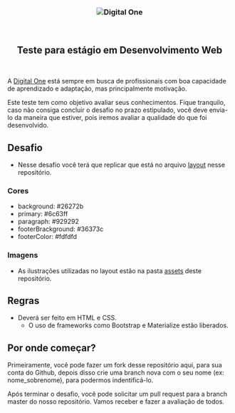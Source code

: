 <h3 align="center">
  <img alt="Digital One" src="https://user-images.githubusercontent.com/51726945/85145615-3326c600-b223-11ea-84bf-319fb54949b5.png" />
</h3>

<br>

<h2 align="center">  
  Teste para estágio em Desenvolvimento Web
</h2>

<br>

A [Digital One](https://www.digitalone.com.br/) está sempre em busca de profissionais com boa capacidade de aprendizado e adaptação, mas principalmente motivação.

Este teste tem como objetivo avaliar seus conhecimentos. Fique tranquilo, caso não consiga concluir o desafio no prazo estipulado, você deve envia-lo da maneira que estiver, pois iremos avaliar a qualidade do que foi desenvolvido. 

## Desafio

- Nesse desafio você terá que replicar que está no arquivo [layout](./assets/layout.png) nesse repositório.

### Cores

- background: #26272b
- primary: #6c63ff
- paragraph: #929292
- footerBrackground: #36373c
- footerColor: #fdfdfd

### Imagens

- As ilustrações utilizadas no layout estão na pasta [assets](./assets/) deste repositório.

## Regras 

- Deverá ser feito em HTML e CSS.
  - O uso de frameworks como Bootstrap e Materialize estão liberados.

## Por onde começar?

Primeiramente, você pode fazer um fork desse repositório aqui, para sua conta do Github, depois disso crie uma branch nova com o seu nome (ex: nome_sobrenome), para podermos indentificá-lo.

Após terminar o desafio, você pode solicitar um pull request para a branch master do nosso repositório. Vamos receber e fazer a avaliação de todos.
